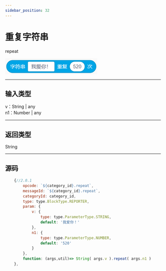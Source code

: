 ```yaml
---
sidebar_position: 32
---
```

# 重复字符串

repeat

![img](img\repeat\image.png)  


***
## 输入类型
v：String | any  
n1：Number | any  


***
## 返回类型
String


***
## 源码
```js title="/categorys/string_and_type.js"
    {//2.0.1
        opcode: `${category_id}.repeat`,
        messageId: `${category_id}.repeat`,
        categoryId: category_id,
        type: type.BlockType.REPORTER,
        param: {
            v: {
                type: type.ParameterType.STRING,
                default: '我爱你！'
            },
            n1: {
                type: type.ParameterType.NUMBER,
                default: '520'
            }
        },
        function: (args,util)=> String( args.v ).repeat( args.n1 )
    },
```
